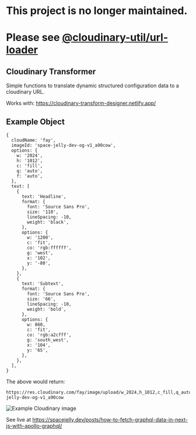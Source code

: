 # This project is no longer maintained.
# Please see [@cloudinary-util/url-loader](https://github.com/colbyfayock/cloudinary-util/tree/main/packages/url-loader)

## Cloudinary Transformer

Simple functions to translate dynamic structured configuration data to a cloudinary URL.

Works with: https://cloudinary-transform-designer.netlify.app/

## Example Object

```
{
  cloudName: 'fay',
  imageId: 'space-jelly-dev-og-v1_a90cow',
  options: {
    w: '2024',
    h: '1012',
    c: 'fill',
    q: 'auto',
    f: 'auto',
  },
  text: [
    {
      text: 'Headline',
      format: {
        font: 'Source Sans Pro',
        size: '110',
        lineSpacing: -10,
        weight: 'black',
      },
      options: {
        w: '1200',
        c: 'fit',
        co: 'rgb:ffffff',
        g: 'west',
        x: '102',
        y: '-80',
      },
    },
    {
      text: 'Subtext',
      format: {
        font: 'Source Sans Pro',
        size: '66',
        lineSpacing: -10,
        weight: 'bold',
      },
      options: {
        w: 860,
        c: 'fit',
        co: 'rgb:a2cfff',
        g: 'south_west',
        x: '104',
        y: '65',
      },
    },
  ],
}
```

The above would return:

```
https://res.cloudinary.com/fay/image/upload/w_2024,h_1012,c_fill,q_auto,f_auto/w_1200,c_fit,co_rgb:ffffff,g_west,x_102,y_-80,l_text:Source%20Sans%20Pro_110_line_spacing_-10_black:Headline/w_860,c_fit,co_rgb:a2cfff,g_south_west,x_104,y_65,l_text:Source%20Sans%20Pro_66_line_spacing_-10_bold:Subtext/space-jelly-dev-og-v1_a90cow
```

<img src="https://res.cloudinary.com/fay/image/upload/w_2024,h_1012,c_fill,q_auto,f_auto/w_1200,c_fit,co_rgb:ffffff,g_west,x_102,y_-80,l_text:Source%20Sans%20Pro_110_line_spacing_-10_black:Headline/w_860,c_fit,co_rgb:a2cfff,g_south_west,x_104,y_65,l_text:Source%20Sans%20Pro_66_line_spacing_-10_bold:Subtext/space-jelly-dev-og-v1_a90cow" alt="Example Cloudinary image" />

See live at https://spacejelly.dev/posts/how-to-fetch-graphql-data-in-next-js-with-apollo-graphql/
